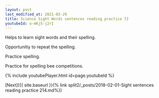 ```yaml
---
layout: post
last_modified_at: 2021-03-29
title: Science Sight Words sentences reading practice 72
youtubeId: o-mKj5-j2rI
---
```

 
 
Helps to learn sight words and their spelling.

Opportunitiy to repeat the spelling. 

Practice spelling. 
 
Practice for spelling bee competitions. 
 
{% include youtubePlayer.html id=page.youtubeId %}
 
 

[Next]({{ site.baseurl }}{% link  split2/_posts/2018-02-01-Sight sentences reading practice 214.md%})
 
